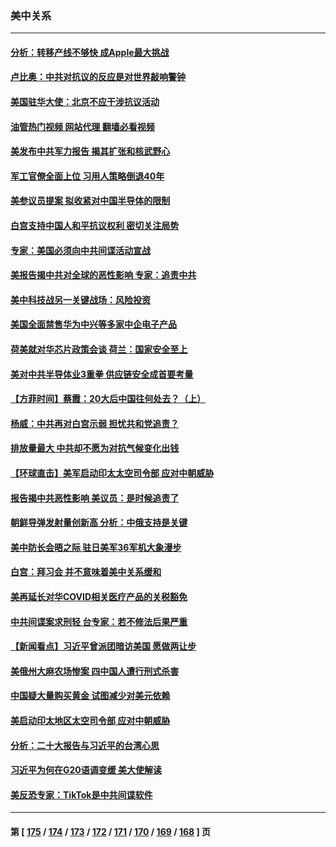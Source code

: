 ### 美中关系
---
#### [分析：转移产线不够快 成Apple最大挑战](../../pages/nf1412576/n13876000.md?12010045) 
#### [卢比奥：中共对抗议的反应是对世界敲响警钟](../../pages/nf1412576/n13875828.md?12010045) 
#### [美国驻华大使：北京不应干涉抗议活动](../../pages/nf1412576/n13875595.md?12010045) 
#### [油管热门视频 网站代理 翻墙必看视频](http://138.2.39.72:81/youtube.html?epic-marker?12010045)
#### [美发布中共军力报告 揭其扩张和核武野心](../../pages/nf1412576/n13875585.md?12010045) 
#### [军工官僚全面上位 习用人策略倒退40年](../../pages/nf1412576/n13875068.md?12010045) 
#### [美参议员提案 拟收紧对中国半导体的限制](../../pages/nf1412576/n13875246.md?12010045) 
#### [白宫支持中国人和平抗议权利 密切关注局势](../../pages/nf1412576/n13874890.md?12010045) 
#### [专家：美国必须向中共间谍活动宣战](../../pages/nf1412576/n13874542.md?12010045) 
#### [美报告揭中共对全球的恶性影响 专家：追责中共](../../pages/nf1412576/n13873786.md?12010045) 
#### [美中科技战另一关键战场：风险投资](../../pages/nf1412576/n13873321.md?12010045) 
#### [美国全面禁售华为中兴等多家中企电子产品](../../pages/nf1412576/n13873193.md?12010045) 
#### [荷美就对华芯片政策会谈 荷兰：国家安全至上](../../pages/nf1412576/n13873080.md?12010045) 
#### [美对中共半导体业3重拳 供应链安全成首要考量](../../pages/nf1412576/n13873024.md?12010045) 
#### [【方菲时间】蔡霞：20大后中国往何处去？（上）](../../pages/nf1412576/n13872567.md?12010045) 
#### [杨威：中共再对白宫示弱 担忧共和党追责？](../../pages/nf1412576/n13872691.md?12010045) 
#### [排放量最大 中共却不愿为对抗气候变化出钱](../../pages/nf1412576/n13872337.md?12010045) 
#### [【环球直击】美军启动印太太空司令部 应对中朝威胁](../../pages/nf1412576/n13871621.md?12010045) 
#### [报告揭中共恶性影响 美议员：是时候追责了](../../pages/nf1412576/n13871950.md?12010045) 
#### [朝鲜导弹发射量创新高 分析：中俄支持是关键](../../pages/nf1412576/n13871809.md?12010045) 
#### [美中防长会晤之际 驻日美军36军机大象漫步](../../pages/nf1412576/n13871878.md?12010045) 
#### [白宫：拜习会 并不意味着美中关系缓和](../../pages/nf1412576/n13871836.md?12010045) 
#### [美再延长对华COVID相关医疗产品的关税豁免](../../pages/nf1412576/n13871778.md?12010045) 
#### [中共间谍案求刑轻 台专家：若不修法后果严重](../../pages/nf1412576/n13871586.md?12010045) 
#### [【新闻看点】习近平曾派团暗访美国 愿做两让步](../../pages/nf1412576/n13871108.md?12010045) 
#### [美俄州大麻农场惨案 四中国人遭行刑式杀害](../../pages/nf1412576/n13871609.md?12010045) 
#### [中国疑大量购买黄金 试图减少对美元依赖](../../pages/nf1412576/n13871366.md?12010045) 
#### [美启动印太地区太空司令部 应对中朝威胁](../../pages/nf1412576/n13871258.md?12010045) 
#### [分析：二十大报告与习近平的台湾心思](../../pages/nf1412576/n13870508.md?12010045) 
#### [习近平为何在G20语调变缓 美大使解读](../../pages/nf1412576/n13871005.md?12010045) 
#### [美反恐专家：TikTok是中共间谍软件](../../pages/nf1412576/n13870989.md?12010045) 

---
#### 第 [ [175](./175.md?12010045) / [174](./174.md?12010045) / [173](./173.md?12010045) / [172](./172.md?12010045) / [171](./171.md?12010045) / [170](./170.md?12010045) / [169](./169.md?12010045) / [168](./168.md?12010045) ] 页
